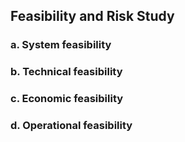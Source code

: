 ## Feasibility and Risk Study 

### a. System feasibility

### b. Technical feasibility 

### c. Economic feasibility

### d. Operational feasibility
